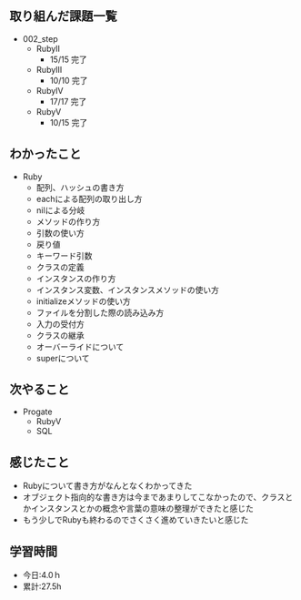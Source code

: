 ## 取り組んだ課題一覧
- 002_step
  - RubyⅡ
    - 15/15 完了
  - RubyⅢ
    - 10/10 完了
  - RubyⅣ
    - 17/17 完了
  - RubyⅤ
    - 10/15 完了
  
## わかったこと
- Ruby
  - 配列、ハッシュの書き方
  - eachによる配列の取り出し方
  - nilによる分岐
  - メソッドの作り方
  - 引数の使い方
  - 戻り値
  - キーワード引数
  - クラスの定義
  - インスタンスの作り方
  - インスタンス変数、インスタンスメソッドの使い方
  - initializeメソッドの使い方
  - ファイルを分割した際の読み込み方
  - 入力の受付方
  - クラスの継承
  - オーバーライドについて
  - superについて
## 次やること
- Progate
  - RubyⅤ
  - SQL
## 感じたこと
- Rubyについて書き方がなんとなくわかってきた
- オブジェクト指向的な書き方は今まであまりしてこなかったので、クラスとかインスタンスとかの概念や言葉の意味の整理ができたと感じた
- もう少しでRubyも終わるのでさくさく進めていきたいと感じた
## 学習時間
- 今日:4.0ｈ
- 累計:27.5h
